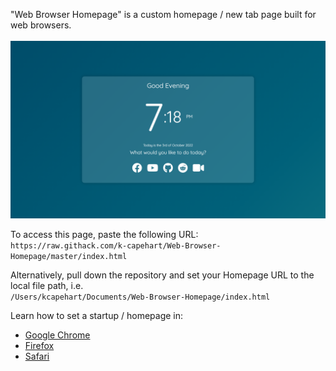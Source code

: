 "Web Browser Homepage" is a custom homepage / new tab page built for web browsers.
<br><br>
<img src="img/preview.png"></img>

To access this page, paste the following URL:<br/>
`https://raw.githack.com/k-capehart/Web-Browser-Homepage/master/index.html`

Alternatively, pull down the repository and set your Homepage URL to the local file path, i.e.<br/>
`/Users/kcapehart/Documents/Web-Browser-Homepage/index.html`

Learn how to set a startup / homepage in:
- [Google Chrome](https://support.google.com/chrome/answer/95314?hl=en&co=GENIE.Platform%3DDesktop#zippy=)
- [Firefox](https://support.mozilla.org/en-US/kb/how-to-set-the-home-page)
- [Safari](https://support.apple.com/guide/safari/change-your-homepage-ibrw1020/mac)
